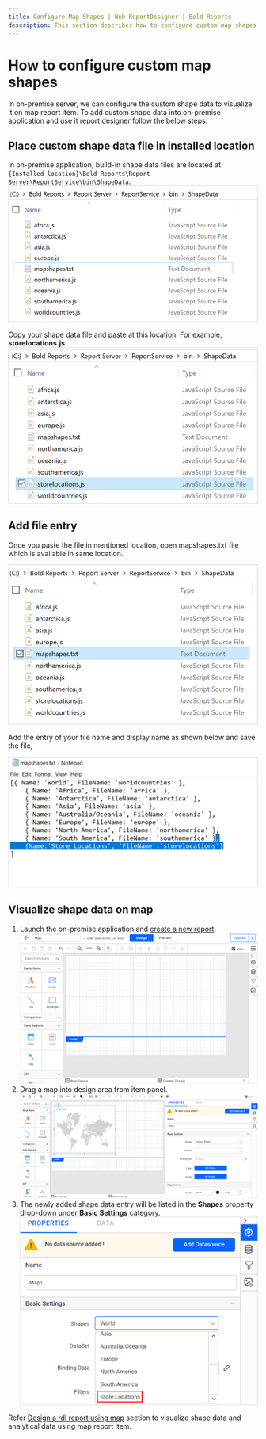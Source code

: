 ```yaml
---
title: Configure Map Shapes | Web ReportDesigner | Bold Reports
description: This section describes how to configure custom map shapes for Map Report Item with Bold Reports On-Premise.
---
```


# How to configure custom map shapes

In on-premise server, we can configure the custom shape data to visualize it on map report item. To add custom shape data into on-premise application and use it report designer follow the below steps.

## Place custom shape data file in installed location

In on-premise application, build-in shape data files are located at `{Installed_location}\Bold Reports\Report Server\ReportService\bin\ShapeData`.
![Shape data installed location](/static/assets/on-premise/images/report-designer/how-to/configure-map-shapes/installed-location.png)

Copy your shape data file and paste at this location. For example, **storelocations.js**
![Shape data installed location](/static/assets/on-premise/images/report-designer/how-to/configure-map-shapes/add-new-file.png)

## Add file entry

Once you paste the file in mentioned location, open mapshapes.txt file which is available in same location.

![Shape data installed location](/static/assets/on-premise/images/report-designer/how-to/configure-map-shapes/map-shapes-file.png)

Add the entry of your file name and display name as shown below and save the file,

![Shape data installed location](/static/assets/on-premise/images/report-designer/how-to/configure-map-shapes/add-entry.png)

## Visualize shape data on map

1. Launch the on-premise application and [create a new report](https://help.boldreports.com/designer-guide/manage-content/reports/create-report/#steps-to-create-a-report).
![New report](/static/assets/on-premise/images/report-designer/how-to/configure-map-shapes/new-report.png)
2. Drag a map into design area from item panel.
![New report](/static/assets/on-premise/images/report-designer/how-to/configure-map-shapes/add-map.png)
3. The newly added shape data entry will be listed in the **Shapes** property drop-down under **Basic Settings** category.
![Shapes property](/static/assets/on-premise/images/report-designer/how-to/configure-map-shapes/shapes-property.png)

Refer [Design a rdl report using map](/designer-guide/report-designer/report-items/map/use-case/design-map-using-custom-rule/) section to visualize shape data and analytical data using map report item.
